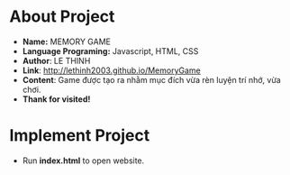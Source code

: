 # About Project
- **Name:** MEMORY GAME
- **Language Programing:** Javascript, HTML, CSS
- **Author**: LE THINH
- **Link**: http://lethinh2003.github.io/MemoryGame
- **Content**: Game được tạo ra nhằm mục đích vừa rèn luyện trí nhớ, vừa chơi.
- **Thank for visited!**

# Implement Project
- Run **index.html** to open website.
